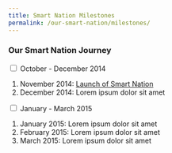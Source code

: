 ```yaml
---
title: Smart Nation Milestones 
permalink: /our-smart-nation/milestones/
---
```


<div class="row">
	<div class="col is-8 is-offset-2 print-content"><h3 id="frequently-asked-questions"><strong>Our Smart Nation Journey</strong></h3>
		<div class="courseAccordion">
			<div class="row">
	  			<div class="col">
					<div class="tab">
						<input type="checkbox" id="chck_Q1" />
						<label class="tab-label" for="chck_Q1">October - December 2014</label>
						<div class="tab-content"><p>
<ol>
  <li>November 2014: <a href="https://www.smartnation.gov.sg/images/default-source/default-album/snpinfographic2020_28022020-185e372ddd90f40d5a2cc62a662b33370.png?sfvrsn=88c46022_0" target="_blank">Launch of Smart Nation</a></li>
  <li>December 2014: Lorem ipsum dolor sit amet</li>
</ol>
</p>
</div>										

</div>				
<div class="tab">
<input type="checkbox" id="chck_Q2" />
<label class="tab-label" for="chck_Q2">January - March 2015</label>
<ol>
  <li>January 2015: Lorem ipsum dolor sit amet</li>
  <li>February 2015: Lorem ipsum dolor sit amet</li>
  <li>March 2015: Lorem ipsum dolor sit amet</li>
</ol>
</p>
</div>	
</p>
</div>
						
